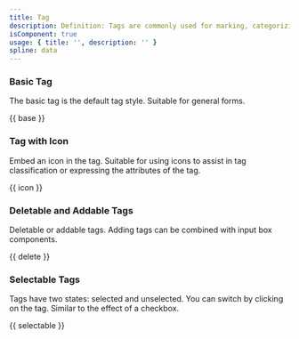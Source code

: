```yaml
---
title: Tag 
description: Definition: Tags are commonly used for marking, categorizing and selecting.
isComponent: true
usage: { title: '', description: '' }
spline: data
---
```


### Basic Tag

The basic tag is the default tag style. Suitable for general forms.

{{ base }}

### Tag with Icon

Embed an icon in the tag. Suitable for using icons to assist in tag classification or expressing the attributes of the tag.

{{ icon }}

### Deletable and Addable Tags

Deletable or addable tags. Adding tags can be combined with input box components.

{{ delete }}

### Selectable Tags

Tags have two states: selected and unselected. You can switch by clicking on the tag. Similar to the effect of a checkbox.

{{ selectable }}
